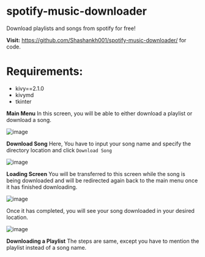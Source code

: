 # spotify-music-downloader
Download playlists and songs from spotify for free!

**Visit:** https://github.com/Shashankh001/spotify-music-downloader/ for code.

# Requirements:
* kivy==2.1.0
* kivymd
* tkinter

**Main Menu**
In this screen, you will be able to either download a playlist or download a song.

![image](https://user-images.githubusercontent.com/72354934/173895761-a2fae3a4-1e13-4510-986d-a01bb9fcc7ed.png)

**Download Song**
Here, You have to input your song name and specify the directory location and click `Download Song`

![image](https://user-images.githubusercontent.com/72354934/173896073-1a408b2c-8ab5-4e88-9760-620b94d3a0ea.png)

**Loading Screen**
You will be transferred to this screen while the song is being downloaded and will be redirected again back to the main menu once it has finished downloading.

![image](https://user-images.githubusercontent.com/72354934/173896268-7fc65251-71e9-4f92-9c20-fca2e8516e33.png)

Once it has completed, you will see your song downloaded in your desired location.

![image](https://user-images.githubusercontent.com/72354934/173896576-9f486d36-674d-44ec-b8d3-814a5a035635.png)

**Downloading a Playlist**
The steps are same, except you have to mention the playlist instead of a song name.
